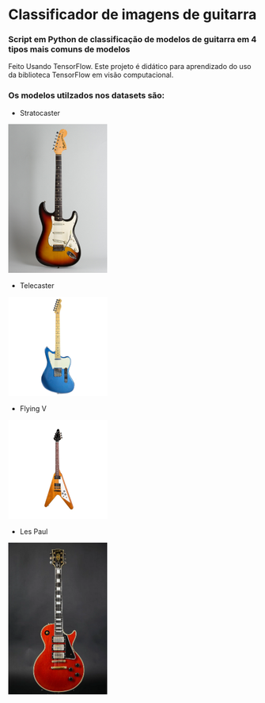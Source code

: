 # Classificador de imagens de guitarra

### Script em Python de classificação de modelos de guitarra em 4 tipos mais comuns de modelos

Feito Usando TensorFlow. Este projeto é didático para aprendizado do uso da biblioteca TensorFlow em visão computacional.

### Os modelos utilzados nos datasets são: 

- Stratocaster

<img src="train/stratocaster/2.jpg" alt="Stratocaster" width="200"/>

- Telecaster

<img src="train/telecaster/4.png" alt="Telecaster" width="200"/>

- Flying V

<img src="train/flyingv/1.jpg" alt="Flying V" width="200"/>

- Les Paul

<img src="train/lespaul/24.png" alt="Les Paul" width="200"/>